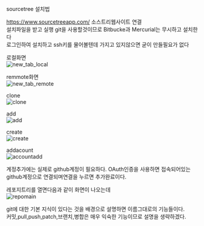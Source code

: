 sourcetree 설치법<br>

https://www.sourcetreeapp.com/ 소스트리웹사이트 연결<br>
설치파일을 받고 실행 git을 사용할것이므로 Bitbucke과 Mercurial는 무시하고 설치한다<br>
로그인하여 설치하고 ssh키를 물어볼텐데 가지고 있지않으면 굳이 만들필요가 없다<br>


로컬화면<br>
![new_tab_local](https://user-images.githubusercontent.com/51111836/156986636-d9fb1182-2616-4d81-9fe6-1bb7e6cc52cc.png)


remmote화면<br>
![new_tab_remote](https://user-images.githubusercontent.com/51111836/156986858-e1fc3921-94ba-4d33-b3e0-b8fde25b68de.png)


clone<br>
![clone](https://user-images.githubusercontent.com/51111836/156986906-9ddeda64-07fb-4229-b8ed-1f9a8a5977f8.png)


add<br>
![add](https://user-images.githubusercontent.com/51111836/156986956-251dfeeb-715e-4457-b282-93cbc003c633.png)


create<br>
![create](https://user-images.githubusercontent.com/51111836/156987077-875942c4-6a65-4cc8-b219-356383c577ac.png)


addacount<br>
![accountadd](https://user-images.githubusercontent.com/51111836/156987135-969df7cd-3420-4b40-af11-44dc341d881d.png)


계정추가에는 실제로 github계정이 필요하다. OAuth인증을 사용하면 접속되어있는 github계정으로 연결되며연결을 누르면 추가완료이다.




레포지트리를 열면다음과 같이 화면이 나오는데<br>
![repomain](https://user-images.githubusercontent.com/51111836/156988556-b369e53f-1551-4eca-9983-b280653033d2.png)


git에 대한 기본 지식이 있다는 것을 배경으로 설명하면 이름그대로의 기능들이다.<br>
커밋,pull,push,patch,브랜치,병합은 매우 익숙한 기능이므로 설명을 생략하겠다.<br>




